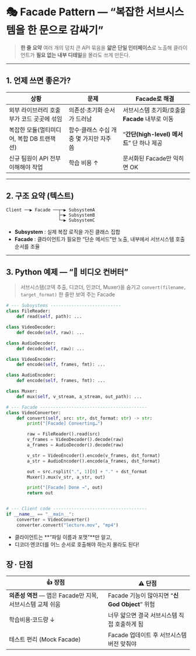 # 🎭 Facade Pattern — “복잡한 서브시스템을 한 문으로 감싸기”

> **한 줄 요약**
> 여러 개의 덩치 큰 API 묶음을 **얇은 단일 인터페이스**로 노출해
> 클라이언트가 **필요 없는 내부 디테일**을 몰라도 쓰게 만든다.

---

## 1. 언제 쓰면 좋은가?

| 상황                        | 문제                       | Facade로 해결                       |
| ------------------------- | ------------------------ | -------------------------------- |
| 외부 라이브러리 호출부가 코드 곳곳에 섞임   | 의존성·초기화 순서가 드러남          | 서브시스템 초기화/호출을 **Facade** 내부로 이동  |
| 복잡한 모듈(멀티미디어, 복합 DB 트랜잭션) | 함수·클래스 수십 개 중 몇 가지만 자주 씀 | “**간단(high-level) 메서드**” 단 하나 제공 |
| 신규 팀원이 API 전부 이해해야 작업     | 학습 비용 ↑                  | 문서화된 Facade만 익히면 OK              |

---

## 2. 구조 요약 (텍스트)

```
Client ──▶ Facade ──┬─▶ SubsystemA
                    ├─▶ SubsystemB
                    └─▶ SubsystemC
```

* **Subsystem** : 실제 복잡 로직을 가진 클래스 집합
* **Facade** : 클라이언트가 필요한 “단순 메서드”만 노출, 내부에서 서브시스템 호출 순서를 조율

---

## 3. Python 예제 — “🎥 비디오 컨버터”

> 서브시스템(코덱 추출, 디코더, 인코더, Muxer)을 숨기고
> `convert(filename, target_format)` 한 줄만 보여 주는 Facade

```python
# --- Subsystems ---------------------------
class FileReader:
    def read(self, path): ...

class VideoDecoder:
    def decode(self, raw): ...

class AudioDecoder:
    def decode(self, raw): ...

class VideoEncoder:
    def encode(self, frames, fmt): ...

class AudioEncoder:
    def encode(self, frames, fmt): ...

class Muxer:
    def mux(self, v_stream, a_stream, out_path): ...

# --- Facade -----------------------------------------
class VideoConverter:
    def convert(self, src: str, dst_format: str) -> str:
        print("[Facade] Converting…")

        raw = FileReader().read(src)
        v_frames = VideoDecoder().decode(raw)
        a_frames = AudioDecoder().decode(raw)

        v_str = VideoEncoder().encode(v_frames, dst_format)
        a_str = AudioEncoder().encode(a_frames, dst_format)

        out = src.rsplit(".", 1)[0] + "." + dst_format
        Muxer().mux(v_str, a_str, out)

        print("[Facade] Done →", out)
        return out


# --- Client code ------------------------------------
if __name__ == "__main__":
    converter = VideoConverter()
    converter.convert("lecture.mov", "mp4")


```

- 클라이언트는 **“파일 이름과 포맷”**만 알고,
- 디코더·엔코더를 어느 순서로 호출해야 하는지 몰라도 된다!

## 장 · 단점
| 👍 장점                                   | ⚠️ 단점                                 |
| --------------------------------------- | ------------------------------------- |
| **의존성 역전** — 앱은 Facade만 지목, 서브시스템 교체 쉬움 | Facade 기능이 많아지면 “**신 God Object**” 위험 |
| 학습비용·코드량 ↓                              | 너무 얇으면 결국 서브시스템 직접 호출하게 됨             |
| 테스트 편리 (Mock Facade)                    | Facade 업데이트 후 서브시스템 버전 맞춰야            |
